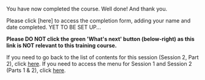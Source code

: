 You have now completed the course. Well done! And thank you.

Please click [here] to access the completion form, adding your name and date completed. YET TO BE SET UP...

**Please DO NOT click the green 'What's next' button (below-right) as this link is NOT relevant to this training course.**

If you need to go back to the list of contents for this session (Session 2, Part 2), click [here](https://projects.raspberrypi.org/en/projects/KS1StorytellingTraining_Session2_Part2_GBICi1b).
If you need to access the menu for Session 1 and Session 2 (Parts 1 & 2), click [here](https://projects.raspberrypi.org/en/pathways/ks1-storytellingtraining-gbici1b).
